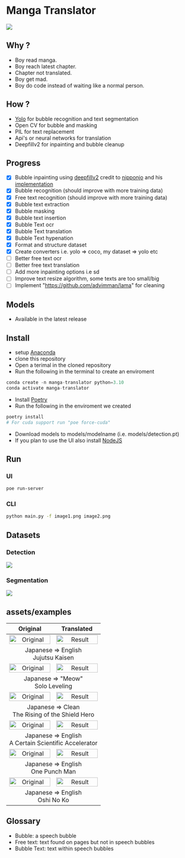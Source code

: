 # Manga Translator

<img src="assets/examples/ui_09_11_23.png"/>

## Why ?

- Boy read manga.
- Boy reach latest chapter.
- Chapter not translated.
- Boy get mad.
- Boy do code instead of waiting like a normal person.

## How ?

- [Yolo](https://github.com/ultralytics/ultralytics) for bubble recognition and text segmentation
- Open CV for bubble and masking
- PIL for text replacement
- Api's or neural networks for translation
- Deepfillv2 for inpainting and bubble cleanup

## Progress

- [x] Bubble inpainting using [deepfillv2](https://arxiv.org/abs/1806.03589) credit to [nipponjo](https://github.com/nipponjo) and his [implementation](https://github.com/TareHimself/deepfillv2-pytorch)
- [x] Bubble recognition (should improve with more training data)
- [x] Free text recognition (should improve with more training data)
- [x] Bubble text extraction
- [x] Bubble masking
- [x] Bubble text insertion
- [x] Bubble Text ocr
- [x] Bubble Text translation
- [x] Bubble Text hypenation
- [x] Format and structure dataset
- [x] Create converters i.e. yolo => coco, my dataset => yolo etc
- [ ] Better free text ocr
- [ ] Better free text translation
- [ ] Add more inpainting options i.e sd
- [ ] Improve text resize algorithm, some texts are too small/big
- [ ] Implement "https://github.com/advimman/lama" for cleaning

## Models

- Available in the latest release

## Install

- setup [Anaconda](https://www.anaconda.com/download)
- clone this repository
- Open a terimal in the cloned repository
- Run the following in the terminal to create an enviroment

```py
conda create -n manga-translator python=3.10
conda activate manga-translator
```

- Install [Poetry](https://python-poetry.org/)
- Run the following in the enviroment we created

```bash
poetry install
# For cuda support run "poe force-cuda"
```

- Download models to models/modelname (i.e. models/detection.pt)
- If you plan to use the UI also install [NodeJS](https://nodejs.org/en)

## Run

### UI

```bash
poe run-server
```

### CLI

```bash
python main.py -f image1.png image2.png
```

## Datasets

### Detection

<a href="https://universe.roboflow.com/tarehimself/manga-translator-detection">
    <img src="https://app.roboflow.com/images/download-dataset-badge.svg"></img>
</a>

### Segmentation

<a href="https://universe.roboflow.com/tarehimself/manga-translator-segmentation">
    <img src="https://app.roboflow.com/images/download-dataset-badge.svg"></img>
</a>

## assets/examples

<table>
   <thead>
      <tr>
         <th align="center" width="50%">Original</th>
         <th align="center" width="50%">Translated</th>
      </tr>
   </thead>
   <tbody>
      <tr>
         <td align="center" width="50%">
            <img alt="Original" src="assets/examples/jujutsu_kaisen.png" width="100%"/>
         </td>
         <td align="center" width="50%">
            <img alt="Result" src="assets/examples/jujutsu_kaisen_converted.png" width="100%"/>
         </td>
      </tr>
      <tr>
         <td colspan=2 align="center">Japanese => English</br>Jujutsu Kaisen</td>
      </tr>
      <tr>
         <td align="center" width="50%">
            <img alt="Original" src="assets/examples/solo_leveling.png" width="100%"/>
         </td>
         <td align="center" width="50%">
            <img alt="Result" src="assets/examples/solo_leveling_converted.png" width="100%"/>
         </td>
      </tr>
      <tr>
         <td colspan=2 align="center">Japanese => "Meow"</br>Solo Leveling</td>
      </tr>
      <tr>
         <td align="center" width="50%">
            <img alt="Original" src="assets/examples/the_rising_of_the_sheild_hero.jpg" width="100%"/>
         </td>
         <td align="center" width="50%">
            <img alt="Result" src="assets/examples/the_rising_of_the_sheild_hero_converted.jpg" width="100%"/>
         </td>
      </tr>
      <tr>
         <td colspan=2 align="center">Japanese => Clean</br>The Rising of the Shield Hero</td>
      </tr>
      <tr>
         <td align="center" width="50%">
            <img alt="Original" src="assets/examples/ja_a_certain_scientific_accelerator.png" width="100%"/>
         </td>
         <td align="center" width="50%">
            <img alt="Result" src="assets/examples/ja_a_certain_scientific_accelerator_converted.png" width="100%"/>
         </td>
      </tr>
      <tr>
         <td colspan=2 align="center">Japanese => English</br>A Certain Scientific Accelerator</td>
      </tr>
      <tr>
         <td align="center" width="50%">
            <img alt="Original" src="assets/examples/ja_one_punch_man.jpg" width="100%"/>
         </td>
         <td align="center" width="50%">
            <img alt="Result" src="assets/examples/ja_one_punch_man_converted.jpg" width="100%" />
         </td>
      </tr>
      <tr>
         <td colspan=2 align="center">Japanese => English</br>One Punch Man</td>
      </tr>
      <tr>
         <td align="center" width="50%">
            <img alt="Original" src="assets/examples/ja_oshi_no_ko.png" width="100%"/>
         </td>
         <td align="center" width="50%">
            <img alt="Result" src="assets/examples/ja_oshi_no_ko_converted.png" width="100%"/>
         </td>
      </tr>
      <tr>
         <td colspan=2 align="center">Japanese => English</br>Oshi No Ko</td>
      </tr>
   </tbody>
</table>

## Glossary

- Bubble: a speech bubble
- Free text: text found on pages but not in speech bubbles
- Bubble Text: text within speech bubbles
